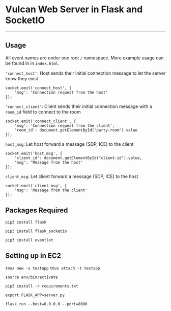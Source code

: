 # Vulcan Web Server in Flask and SocketIO
---
## Usage
All event names are under one root `/` namespace.
More example usage can be found in in `index.html`.

`'connect_host'`: Host sends their initial connection message to let the server know they exist

```
socket.emit('connect_host', {
    'msg': 'Connection request from the host'
});
```

`'connect_client'`: Client sends their initial connection message with a `room_id` field to connect to the room
```
socket.emit('connect_client', {
    'msg': 'Connection request from the client',
    'room_id': document.getElementById("party-room").value
});
```

`host_msg`: Let host forward a message (SDP, ICE) to the client
```
socket.emit('host_msg', {
    'client_id': document.getElementById("client-id").value,
    'msg': 'Message from the host'
});
```

`client_msg`: Let client forward a message (SDP, ICE) to the host
```
socket.emit('client_msg', {
    'msg': 'Message from the client'
});
```

## Packages Required

`pip3 install flask`

`pip3 install flask_socketio`

`pip3 install eventlet`


## Setting up in EC2

`tmux new -s testapp`
`tmux attach -t testapp`

`source env/bin/activate`

`pip3 install -r requirements.txt`

`export FLASK_APP=server.py`

`flask run --host=0.0.0.0 --port=8080`